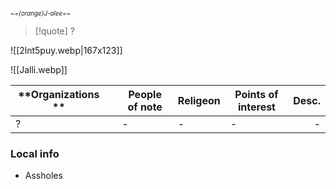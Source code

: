 <small><sub>*~={orange}J-alee=~* </sub></small>
> [!quote] ?
> 
> 
![[2lnt5puy.webp|167x123]] 

![[Jalli.webp]]

| **Organizations ** |     | People of note | **Religeon** | **Points of interest** | Desc. |
| ------------------ | --- | -------------- | ------------ | ---------------------- | ----: |
| ?                  |     | -              | -            | -                      |     - |
### Local info
- Assholes
